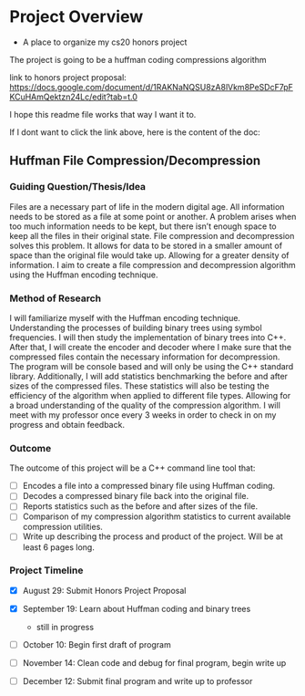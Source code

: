 # Project Overview

- A place to organize my cs20 honors project

The project is going to be a huffman coding compressions algorithm

link to honors project proposal: https://docs.google.com/document/d/1RAKNaNQSU8zA8lVkm8PeSDcF7pFKCuHAmQektzn24Lc/edit?tab=t.0

I hope this readme file works that way I want it to.

If I dont want to click the link above, here is the content of the doc:

## Huffman File Compression/Decompression

### Guiding Question/Thesis/Idea
Files are a necessary part of life in the modern digital age. All information needs to be stored as a file at some point or another. A problem arises when too much information needs to be kept, but there isn’t enough space to keep all the files in their original state. File compression and decompression solves this problem. It allows for data to be stored in a smaller amount of space than the original file would take up. Allowing for a greater density of information. I aim to create a file compression and decompression algorithm using the Huffman encoding technique. 

### Method of Research
I will familiarize myself with the Huffman encoding technique. Understanding the processes of building binary trees using symbol frequencies. I will then study the implementation of binary trees into C++. After that, I will create the encoder and decoder where I make sure that the compressed files contain the necessary information for decompression. The program will be console based and will only be using the C++ standard library. Additionally, I will add statistics benchmarking the before and after sizes of the compressed files. These statistics will also be testing the efficiency of the algorithm when applied to different file types. Allowing for a broad understanding of the quality of the compression algorithm. I will meet with my professor once every 3 weeks in order to check in on my progress and obtain feedback.

### Outcome
The outcome of this project will be a C++ command line tool that:
- [ ] Encodes a file into a compressed binary file using Huffman coding. 
- [ ] Decodes a compressed binary file back into the original file.
- [ ] Reports statistics such as the before and after sizes of the file.
- [ ] Comparison of my compression algorithm statistics to current available compression utilities.
- [ ] Write up describing the process and product of the project. Will be at least 6 pages long.

### Project Timeline
- [x] August 29: Submit Honors Project Proposal
- [x] September 19: Learn about Huffman coding and binary trees
     - still in progress
- [ ] October 10: Begin first draft of program
- [ ] November 14: Clean code and debug for final program, begin write up
- [ ] December 12: Submit final program and write up to professor

